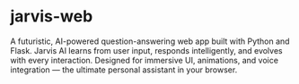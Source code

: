 # jarvis-web
A futuristic, AI-powered question-answering web app built with Python and Flask. Jarvis AI learns from user input, responds intelligently, and evolves with every interaction. Designed for immersive UI, animations, and voice integration — the ultimate personal assistant in your browser.

